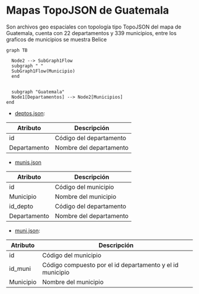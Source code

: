# Mapas TopoJSON de Guatemala

Son archivos geo espaciales con topología tipo TopoJSON del mapa de Guatemala, cuenta con 22 departamentos y 339 municipios, entre los graficos de municipios se muestra Belice

```mermaid
graph TB

  Node2 --> SubGraph1Flow
  subgraph " "
  SubGraph1Flow(Municipio)
  end


  subgraph "Guatemala"
  Node1[Departamentos] --> Node2[Municipios]
end
```

* [deptos.json](https://raw.githubusercontent.com/minfin-bi/mapas/main/deptos.json): 

<div align="center">

|Atributo|Descripción|
|-|-|
|id|Código del departamento|
|Departamento|Nombre del departamento|

</div>

* [munis.json](https://raw.githubusercontent.com/minfin-bi/mapas/main/munis.json)

<div align="center">

|Atributo|Descripción|
|-|-|
|id|Código del municipio|
|Municipio|Nombre del municipio|
|id_depto|Código del departamento|
|Departamento|Nombre del departamento|

</div>

* [muni.json](https://raw.githubusercontent.com/minfin-bi/mapas/main/munis.json):

<div align="center">

|Atributo|Descripción|
|-|-|
|id|Código del municipio|
|id_muni|Código compuesto por el id departamento y el id municipio|
|Municipio|Nombre del municipio|

</div>


